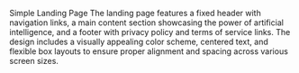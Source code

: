 Simple Landing Page
The landing page features a fixed header with navigation links, a main content section showcasing the power of artificial intelligence, and a footer with privacy policy and terms of service links.
The design includes a visually appealing color scheme, centered text, and flexible box layouts to ensure proper alignment and spacing across various screen sizes.
